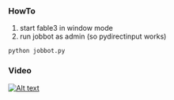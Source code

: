 ### HowTo

1. start fable3 in window mode
2. run jobbot as admin (so pydirectinput works)

```shell
python jobbot.py
```


### Video

[![Alt text](https://img.youtube.com/vi/HiYv46ZhkzY/0.jpg)](https://www.youtube.com/watch?v=VID)
